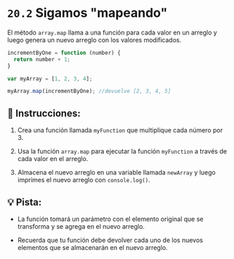 # `20.2` Sigamos "mapeando"

El método `array.map` llama a una función para cada valor en un arreglo y luego genera un nuevo arreglo con los valores modificados.

```js
incrementByOne = function (number) {
  return number + 1; 
}

var myArray = [1, 2, 3, 4];

myArray.map(incrementByOne); //devuelve [2, 3, 4, 5]
```


## 📝 Instrucciones:

1. Crea una función llamada `myFunction` que multiplique cada número por 3.

2. Usa la función `array.map` para ejecutar la función `myFunction` a través de cada valor en el arreglo.

3. Almacena el nuevo arreglo en una variable llamada `newArray` y luego imprimes el nuevo arreglo con `console.log()`.

## 💡 Pista:

+ La función tomará un parámetro con el elemento original que se transforma y se agrega en el nuevo arreglo.

+ Recuerda que tu función debe devolver cada uno de los nuevos elementos que se almacenarán en el nuevo arreglo.

